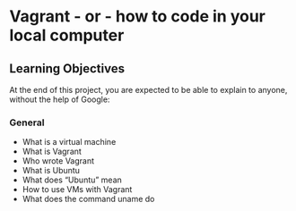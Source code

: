 # Vagrant - or - how to code in your local computer

## Learning Objectives

At the end of this project, you are expected to be able to explain to anyone, without the help of Google:

### General

- What is a virtual machine
- What is Vagrant
- Who wrote Vagrant
- What is Ubuntu
- What does “Ubuntu” mean
- How to use VMs with Vagrant
- What does the command uname do



